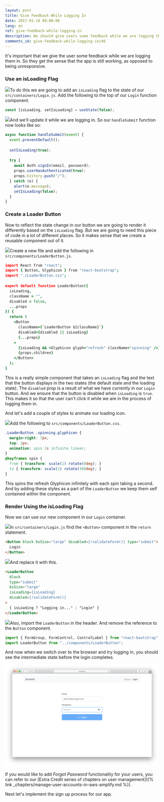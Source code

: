 ```yaml
---
layout: post
title: Give Feedback While Logging In
date: 2017-01-18 00:00:00
lang: en
ref: give-feedback-while-logging-in
description: We should give users some feedback while we are logging them in to our React.js app. To do so we are going to create a component that animates a Glyphicon refresh icon inside a React-Bootstrap Button component. We’ll do the animation while the log in call is in progress.
comments_id: give-feedback-while-logging-in/46
---
```


It's important that we give the user some feedback while we are logging them in. So they get the sense that the app is still working, as opposed to being unresponsive.

### Use an isLoading Flag

<img class="code-marker" src="/assets/s.png" />To do this we are going to add an `isLoading` flag to the state of our `src/containers/Login.js`. Add the following to the top of our `Login` function component.

``` javascript
const [isLoading, setIsLoading] = useState(false);
```

<img class="code-marker" src="/assets/s.png" />And we'll update it while we are logging in. So our `handleSubmit` function now looks like so:

``` javascript
async function handleSubmit(event) {
  event.preventDefault();

  setIsLoading(true);

  try {
    await Auth.signIn(email, password);
    props.userHasAuthenticated(true);
    props.history.push("/");
  } catch (e) {
    alert(e.message);
    setIsLoading(false);
  }
}
```

### Create a Loader Button

Now to reflect the state change in our button we are going to render it differently based on the `isLoading` flag. But we are going to need this piece of code in a lot of different places. So it makes sense that we create a reusable component out of it.

<img class="code-marker" src="/assets/s.png" />Create a new file and add the following in `src/components/LoaderButton.js`.

``` coffee
import React from "react";
import { Button, Glyphicon } from "react-bootstrap";
import "./LoaderButton.css";

export default function LoaderButton({
  isLoading,
  className = "",
  disabled = false,
  ...props
}) {
  return (
    <Button
      className={`LoaderButton ${className}`}
      disabled={disabled || isLoading}
      {...props}
    >
      {isLoading && <Glyphicon glyph="refresh" className="spinning" />}
      {props.children}
    </Button>
  );
}
```

This is a really simple component that takes an `isLoading` flag and the text that the button displays in the two states (the default state and the loading state). The `disabled` prop is a result of what we have currently in our `Login` button. And we ensure that the button is disabled when `isLoading` is `true`. This makes it so that the user can't click it while we are in the process of logging them in.

And let's add a couple of styles to animate our loading icon.

<img class="code-marker" src="/assets/s.png" />Add the following to `src/components/LoaderButton.css`.

``` css
.LoaderButton .spinning.glyphicon {
  margin-right: 7px;
  top: 2px;
  animation: spin 1s infinite linear;
}
@keyframes spin {
  from { transform: scale(1) rotate(0deg); }
  to { transform: scale(1) rotate(360deg); }
}
```

This spins the refresh Glyphicon infinitely with each spin taking a second. And by adding these styles as a part of the `LoaderButton` we keep them self contained within the component.

### Render Using the isLoading Flag

Now we can use our new component in our `Login` container.

<img class="code-marker" src="/assets/s.png" />In `src/containers/Login.js` find the `<Button>` component in the `return` statement.

``` html
<Button block bsSize="large" disabled={!validateForm()} type="submit">
  Login
</Button>
```

<img class="code-marker" src="/assets/s.png" />And replace it with this.

``` html
<LoaderButton
  block
  type="submit"
  bsSize="large"
  isLoading={isLoading}
  disabled={!validateForm()}
>
  { isLoading ? "Logging in..." : "Login" }
</LoaderButton>
```

<img class="code-marker" src="/assets/s.png" />Also, import the `LoaderButton` in the header. And remove the reference to the `Button` component.

``` javascript
import { FormGroup, FormControl, ControlLabel } from "react-bootstrap";
import LoaderButton from "../components/LoaderButton";
```

And now when we switch over to the browser and try logging in, you should see the intermediate state before the login completes.

![Login loading state screenshot](/assets/login-loading-state.png)

If you would like to add _Forgot Password_ functionality for your users, you can refer to our [Extra Credit series of chapters on user management]({% link _chapters/manage-user-accounts-in-aws-amplify.md %}).

Next let's implement the sign up process for our app.
